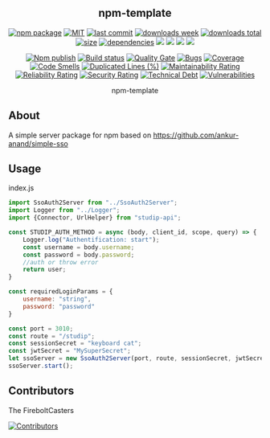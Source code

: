 <h2 align="center">
    npm-template
</h2>

<p align="center">
  <a href="https://badge.fury.io/js/sso-oauth2-server.svg"><img src="https://badge.fury.io/js/sso-oauth2-server.svg" alt="npm package" /></a>
  <a href="https://img.shields.io/github/license/FireboltCasters/sso-oauth2-server"><img src="https://img.shields.io/github/license/FireboltCasters/sso-oauth2-server" alt="MIT" /></a>
  <a href="https://img.shields.io/github/last-commit/FireboltCasters/sso-oauth2-server?logo=git"><img src="https://img.shields.io/github/last-commit/FireboltCasters/sso-oauth2-server?logo=git" alt="last commit" /></a>
  <a href="https://www.npmjs.com/package/sso-oauth2-server"><img src="https://img.shields.io/npm/dm/sso-oauth2-server.svg" alt="downloads week" /></a>
  <a href="https://www.npmjs.com/package/sso-oauth2-server"><img src="https://img.shields.io/npm/dt/sso-oauth2-server.svg" alt="downloads total" /></a>
  <a href="https://github.com/FireboltCasters/sso-oauth2-server"><img src="https://shields.io/github/languages/code-size/FireboltCasters/sso-oauth2-server" alt="size" /></a>
  <a href="https://david-dm.org/FireboltCasters/sso-oauth2-server"><img src="https://david-dm.org/FireboltCasters/sso-oauth2-server/status.svg" alt="dependencies" /></a>
  <a href="https://app.fossa.com/projects/git%2Bgithub.com%2FFireboltCasters%2Fsso-oauth2-server?ref=badge_shield" alt="FOSSA Status"><img src="https://app.fossa.com/api/projects/git%2Bgithub.com%2FFireboltCasters%2Fsso-oauth2-server.svg?type=shield"/></a>
  <a href="https://github.com/google/gts" alt="Google TypeScript Style"><img src="https://img.shields.io/badge/code%20style-google-blueviolet.svg"/></a>
  <a href="https://shields.io/" alt="Google TypeScript Style"><img src="https://img.shields.io/badge/uses-TypeScript-blue.svg"/></a>
  <a href="https://github.com/marketplace/actions/lint-action"><img src="https://img.shields.io/badge/uses-Lint%20Action-blue.svg"/></a>
</p>

<p align="center">
  <a href="https://github.com/FireboltCasters/sso-oauth2-server/actions/workflows/npmPublish.yml"><img src="https://github.com/FireboltCasters/sso-oauth2-server/actions/workflows/npmPublish.yml/badge.svg" alt="Npm publish" /></a>
  <a href="https://github.com/FireboltCasters/sso-oauth2-server/actions/workflows/linter.yml"><img src="https://github.com/FireboltCasters/sso-oauth2-server/actions/workflows/linter.yml/badge.svg" alt="Build status" /></a>
  <a href="https://sonarcloud.io/dashboard?id=FireboltCasters_sso-oauth2-server"><img src="https://sonarcloud.io/api/project_badges/measure?project=FireboltCasters_sso-oauth2-server&metric=alert_status" alt="Quality Gate" /></a>
  <a href="https://sonarcloud.io/dashboard?id=FireboltCasters_sso-oauth2-server"><img src="https://sonarcloud.io/api/project_badges/measure?project=FireboltCasters_sso-oauth2-server&metric=bugs" alt="Bugs" /></a>
  <a href="https://sonarcloud.io/dashboard?id=FireboltCasters_sso-oauth2-server"><img src="https://sonarcloud.io/api/project_badges/measure?project=FireboltCasters_sso-oauth2-server&metric=coverage" alt="Coverage" /></a>
  <a href="https://sonarcloud.io/dashboard?id=FireboltCasters_sso-oauth2-server"><img src="https://sonarcloud.io/api/project_badges/measure?project=FireboltCasters_sso-oauth2-server&metric=code_smells" alt="Code Smells" /></a>
  <a href="https://sonarcloud.io/dashboard?id=FireboltCasters_sso-oauth2-server"><img src="https://sonarcloud.io/api/project_badges/measure?project=FireboltCasters_sso-oauth2-server&metric=duplicated_lines_density" alt="Duplicated Lines (%)" /></a>
  <a href="https://sonarcloud.io/dashboard?id=FireboltCasters_sso-oauth2-server"><img src="https://sonarcloud.io/api/project_badges/measure?project=FireboltCasters_sso-oauth2-server&metric=sqale_rating" alt="Maintainability Rating" /></a>
  <a href="https://sonarcloud.io/dashboard?id=FireboltCasters_sso-oauth2-server"><img src="https://sonarcloud.io/api/project_badges/measure?project=FireboltCasters_sso-oauth2-server&metric=reliability_rating" alt="Reliability Rating" /></a>
  <a href="https://sonarcloud.io/dashboard?id=FireboltCasters_sso-oauth2-server"><img src="https://sonarcloud.io/api/project_badges/measure?project=FireboltCasters_sso-oauth2-server&metric=security_rating" alt="Security Rating" /></a>
  <a href="https://sonarcloud.io/dashboard?id=FireboltCasters_sso-oauth2-server"><img src="https://sonarcloud.io/api/project_badges/measure?project=FireboltCasters_sso-oauth2-server&metric=sqale_index" alt="Technical Debt" /></a>
  <a href="https://sonarcloud.io/dashboard?id=FireboltCasters_sso-oauth2-server"><img src="https://sonarcloud.io/api/project_badges/measure?project=FireboltCasters_sso-oauth2-server&metric=vulnerabilities" alt="Vulnerabilities" /></a>
</p>

<p align="center">
    npm-template
</p>

## About

A simple server package for npm based on https://github.com/ankur-anand/simple-sso

## Usage

index.js
```js
import SsoAuth2Server from "../SsoAuth2Server";
import Logger from "../Logger";
import {Connector, UrlHelper} from "studip-api";

const STUDIP_AUTH_METHOD = async (body, client_id, scope, query) => {
    Logger.log("Authentification: start");
    const username = body.username;
    const password = body.password;
    //auth or throw error
    return user;
}

const requiredLoginParams = {
    username: "string",
    password: "password"
}

const port = 3010;
const route = "/studip";
const sessionSecret = "keyboard cat";
const jwtSecret = "MySuperSecret";
let ssoServer = new SsoAuth2Server(port, route, sessionSecret, jwtSecret, STUDIP_AUTH_METHOD, requiredLoginParams);
ssoServer.start();
```


## Contributors

The FireboltCasters

<a href="https://github.com/FireboltCasters/sso-oauth2-server"><img src="https://contrib.rocks/image?repo=FireboltCasters/sso-oauth2-server" alt="Contributors" /></a>
